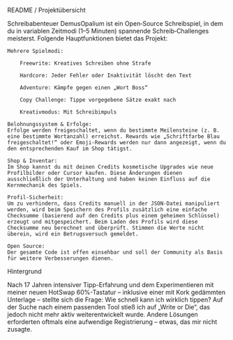 README / Projektübersicht

Schreibabenteuer DemusOpalium ist ein Open‑Source Schreibspiel, in dem du in variablen Zeitmodi (1–5 Minuten) spannende Schreib‑Challenges meisterst.
Folgende Hauptfunktionen bietet das Projekt:

    Mehrere Spielmodi:

        Freewrite: Kreatives Schreiben ohne Strafe

        Hardcore: Jeder Fehler oder Inaktivität löscht den Text

        Adventure: Kämpfe gegen einen „Wort Boss“

        Copy Challenge: Tippe vorgegebene Sätze exakt nach

        Kreativmodus: Mit Schreibimpuls

    Belohnungssystem & Erfolge:
    Erfolge werden freigeschaltet, wenn du bestimmte Meilensteine (z. B. eine bestimmte Wortanzahl) erreichst. Rewards wie „Schriftfarbe Blau freigeschaltet!“ oder Emoji-Rewards werden nur dann angezeigt, wenn du den entsprechenden Kauf im Shop tätigst.

    Shop & Inventar:
    Im Shop kannst du mit deinen Credits kosmetische Upgrades wie neue Profilbilder oder Cursor kaufen. Diese Änderungen dienen ausschließlich der Unterhaltung und haben keinen Einfluss auf die Kernmechanik des Spiels.

    Profil‑Sicherheit:
    Um zu verhindern, dass Credits manuell in der JSON-Datei manipuliert werden, wird beim Speichern des Profils zusätzlich eine einfache Checksumme (basierend auf den Credits plus einem geheimen Schlüssel) erzeugt und mitgespeichert. Beim Laden des Profils wird diese Checksumme neu berechnet und überprüft. Stimmen die Werte nicht überein, wird ein Betrugsversuch gemeldet.

    Open Source:
    Der gesamte Code ist offen einsehbar und soll der Community als Basis für weitere Verbesserungen dienen.

Hintergrund

Nach 17 Jahren intensiver Tipp-Erfahrung und dem Experimentieren mit meiner neuen HotSwap 60%-Tastatur – inklusive einer mit Kork gedämmten Unterlage – stellte sich die Frage: Wie schnell kann ich wirklich tippen? Auf der Suche nach einem passenden Tool stieß ich auf „Write or Die“, das jedoch nicht mehr aktiv weiterentwickelt wurde. Andere Lösungen erforderten oftmals eine aufwendige Registrierung – etwas, das mir nicht zusagte.
